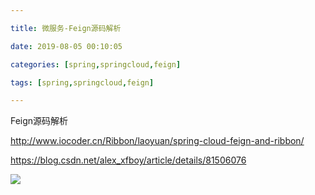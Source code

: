 ```yaml
---

title: 微服务-Feign源码解析

date: 2019-08-05 00:10:05

categories: [spring,springcloud,feign]

tags: [spring,springcloud,feign]

---
```




Feign源码解析

<!--more-->


http://www.iocoder.cn/Ribbon/laoyuan/spring-cloud-feign-and-ribbon/

https://blog.csdn.net/alex_xfboy/article/details/81506076

![](/images/微服务-Feign源码解析/4d627828.png)
